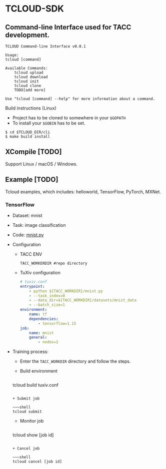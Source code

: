 # TCLOUD-SDK
## Command-line Interface used for TACC development.
```
TCLOUD Command-line Interface v0.0.1

Usage:
tcloud [command]

Available Commands:
    tcloud upload
    tcloud download
    tcloud init
    tcloud clone
    TODO[add more]

Use "tcloud [command] --help" for more information about a command.
```

Build instructions (Linux)
* Project has to be cloned to somewhere in your `$GOPATH`
* To install your `$GOBIN` has to be set. 
```
$ cd $TCLOUD_DIR/cli
$ make build install
```

## XCompile     [TODO]
Support Linux / macOS / Windows.

## Example  [TODO]
Tcloud examples, which includes: helloworld, TensorFlow, PyTorch, MXNet.

### TensorFlow

+ Dataset: mnist

+ Task: image classification

+ Code: [mnist.py](https://github.com/xcwanAndy/tcloud-sdk/blob/master/examples/TuXiv_example/mnist.py)

+ Configuration

  + TACC ENV

    ~~~shell
    TACC_WORKERDIR #repo directory
    ~~~

  + TuXiv configuration

    ~~~yaml
    # tuxiv.conf
    entrypoint:
        - python ${TACC_WORKDIR}/mnist.py 
        - --task_index=0
        - --data_dir=${TACC_WORKDIR}/datasets/mnist_data
        - --batch_size=1
    environment:
        name: tf 
        dependencies:
            - tensorflow=1.15
    job:
        name: mnist
        general:
            - nodes=2
    ~~~

+ Training process:

  + Enter the `TACC_WORKDIR` directory and follow the steps.

  + Build environment
  
    ~~~shell
  tcloud build tuxiv.conf
    ~~~

  + Submit job
  
    ~~~shell
  tcloud submit
    ~~~

  + Monitor job
  
    ~~~shell
  tcloud show [job id]
    ~~~

  + Cancel job
  
    ~~~shell
    tcloud cancel [job id]
    ~~~

